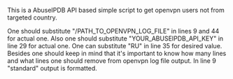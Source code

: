 This is a AbuseIPDB API based simple script to get openvpn users not from targeted country.

One should substitute "/PATH_TO_OPENVPN_LOG_FILE" in lines 9 and 44 for actual one.
Also one should substitute "YOUR_ABUSEIPDB_API_KEY" in line 29 for actual one.
One can substitute "RU" in line 35 for desired value.
Besides one should keep in mind that it's important to know how many lines and what lines one should remove from openvpn log file output. In line 9 "standard" output is formatted.
